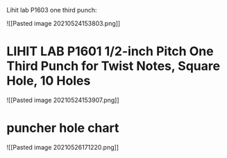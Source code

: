 Lihit lab P1603 one third punch:

![[Pasted image 20210524153803.png]]
# LIHIT LAB P1601 1/2-inch Pitch One Third Punch for Twist Notes, Square Hole, 10 Holes
![[Pasted image 20210524153907.png]]


# puncher hole chart

![[Pasted image 20210526171220.png]]
